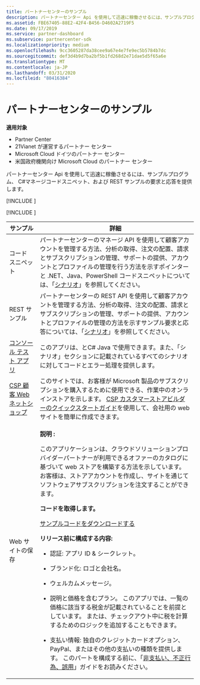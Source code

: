 ```yaml
---
title: パートナーセンターのサンプル
description: パートナーセンター Api を使用して迅速に稼働させるには、サンプルプログラム、C \ マネージコードスニペット、REST サンプルの要求と応答を提供します。
ms.assetid: FBE67405-88E2-42F4-B456-D4602A2719F5
ms.date: 09/17/2019
ms.service: partner-dashboard
ms.subservice: partnercenter-sdk
ms.localizationpriority: medium
ms.openlocfilehash: 9cc3605287da38cee9a67e4e7fe9ec5b5784b7dc
ms.sourcegitcommit: def3d4b9d7ba2bf5b1fd268d2e71dae5d5f65a6e
ms.translationtype: MT
ms.contentlocale: ja-JP
ms.lasthandoff: 03/31/2020
ms.locfileid: "80416384"
---
```

# <a name="partner-center-samples"></a>パートナーセンターのサンプル

**適用対象**

- Partner Center
- 21Vianet が運営するパートナー センター
- Microsoft Cloud ドイツのパートナー センター
- 米国政府機関向け Microsoft Cloud のパートナー センター

パートナーセンター Api を使用して迅速に稼働させるには、サンプルプログラム、 C#マネージコードスニペット、および REST サンプルの要求と応答を提供します。

[!INCLUDE [<Partner Center Java SDK support details>](<../includes/java-sdk-support.md>)]

[!INCLUDE [<Partner Center PowerShell module support details>](<../includes/powershell-module-support.md>)]

<table>
  <thead>
    <th>サンプル</th>
    <th>詳細</th>
  </thead>
  <tbody>
    <tr>
      <td>コード スニペット</td>
      <td>パートナーセンターのマネージ API を使用して顧客アカウントを管理する方法、分析の取得、注文の配置、請求とサブスクリプションの管理、サポートの提供、アカウントとプロファイルの管理を行う方法を示すポインターと .NET、Java、PowerShell コードスニペットについては、「<a href="scenarios.md">シナリオ</a>」を参照してください。</td>
    </tr>
    <tr>
      <td>REST サンプル</td>
      <td>パートナーセンターの REST API を使用して顧客アカウントを管理する方法、分析の取得、注文の配置、請求とサブスクリプションの管理、サポートの提供、アカウントとプロファイルの管理の方法を示すサンプル要求と応答については、「<a href="scenarios.md">シナリオ</a>」を参照してください。</td>
    </tr>
    <tr>
      <td><a href="console-test-app.md">コンソール テスト アプリ</a></td>
      <td>このアプリは、とC# Java で使用できます。また、「シナリオ」セクションに記載されているすべてのシナリオに対してコードとエラー処理を提供します。</td>
    </tr>
    <tr>
      <td><a href="csp-customer-web-storefront.md">CSP 顧客 Web ネットショップ</a></td>
      <td>このサイトでは、お客様が Microsoft 製品のサブスクリプションを購入するために使用できる、作業中のオンラインストアを示します。 <a href="csp-customer-storefront-builder-quick-start-guide-.md">CSP カスタマーストアビルダーのクイックスタートガイド</a>を使用して、会社用の web サイトを簡単に作成できます。</td>
    </tr>
    <tr>
      <td>Web サイトの保存</td>
      <td><p><strong>説明 :</strong></p>
          <p>このアプリケーションは、クラウドソリューションプロバイダーパートナーが利用できるオファーのカタログに基づいて web ストアを構築する方法を示しています。 お客様は、ストアアカウントを作成し、サイトを通じてソフトウェアサブスクリプションを注文することができます。</p>
        <p><strong>コードを取得します。</strong></p>
        <p><a href="https://go.microsoft.com/fwlink/p/?LinkId=746683">サンプルコードをダウンロードする</a></p>
        <p><strong>リリース前に構成する内容:</strong></p>
        <ul>
          <li><p>認証: アプリ ID & シークレット。</p></li>
          <li><p>ブランド化: ロゴと会社名。</p></li>
          <li><p>ウェルカムメッセージ。</p></li>
          <li><p>説明と価格を含むプラン。 このアプリでは、一覧の価格に該当する税金が記載されていることを前提としています。 または、チェックアウト中に税を計算するためのロジックを追加することもできます。</p></li>
          <li><p>支払い情報: 独自のクレジットカードオプション、PayPal、またはその他の支払いの種類を提供します。 このパートを構成する前に、「<a href="https://docs.microsoft.com/partner-center/non-payment--fraud--or-misuse">非支払い、不正行為、誤用</a>」ガイドをお読みください。</p></li>
        </ul>
      </td>
    </tr>
  </tbody>
</table>